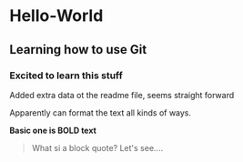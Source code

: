 # Hello-World
## Learning how to use Git
### Excited to learn this stuff

Added extra data ot the readme file, seems straight forward

Apparently can format the text all kinds of ways.  

**Basic one is BOLD text**

>What si a block quote?  Let's see....
